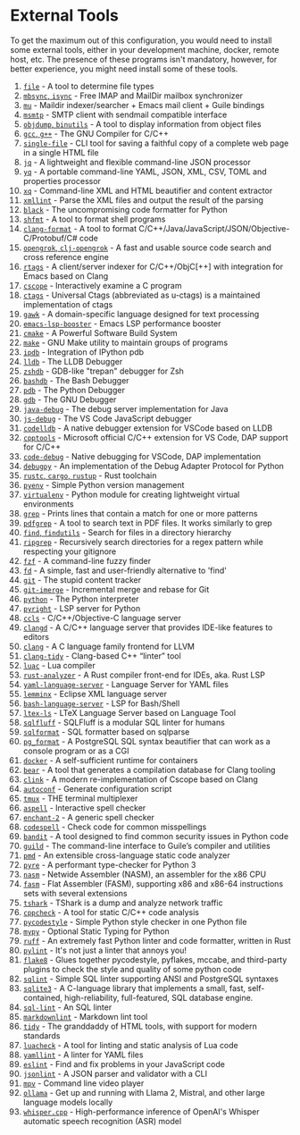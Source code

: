 # External Tools
To get the maximum out of this configuration, you would need to install some
external tools, either in your development machine, docker, remote host, etc.
The presence of these programs isn't mandatory, however, for better experience,
you might need install some of these tools.

1. [`file`](https://darwinsys.com/file) - A tool to determine file types
2. [`mbsync`, `isync`](https://isync.sourceforge.io) - Free IMAP and MailDir mailbox synchronizer
3. [`mu`](https://github.com/djcb/mu) - Maildir indexer/searcher + Emacs mail client + Guile bindings
4. [`msmtp`](https://github.com/marlam/msmtp) - SMTP client with sendmail compatible interface
5. [`objdump`, `binutils`](https://en.wikipedia.org/wiki/Objdump) - A tool to display information from object files
6. [`gcc`, `g++`](https://gcc.gnu.org) - The GNU Compiler for C/C++
7. [`single-file`](https://github.com/gildas-lormeau/single-file-cli) - CLI tool for saving a faithful copy of a complete web page in a single HTML file
8. [`jq`](https://github.com/jqlang/jq) - A lightweight and flexible command-line JSON processor
9. [`yq`](https://github.com/mikefarah/yq) - A portable command-line YAML, JSON, XML, CSV, TOML and properties processor
10. [`xq`](https://github.com/sibprogrammer/xq) - Command-line XML and HTML beautifier and content extractor
11. [`xmllint`](https://github.com/GNOME/libxml2) - Parse the XML files and output the result of the parsing
12. [`black`](https://github.com/psf/black) - The uncompromising code formatter for Python
13. [`shfmt`](https://github.com/mvdan/sh) - A tool to format shell programs
14. [`clang-format`](https://clang.llvm.org/docs/ClangFormat.html) - A tool to format C/C++/Java/JavaScript/JSON/Objective-C/Protobuf/C# code
15. [`opengrok`, `clj-opengrok`](https://github.com/youngker/clj-opengrok) - A fast and usable source code search and cross reference engine
16. [`rtags`](https://github.com/Andersbakken/rtags) - A client/server indexer for C/C++/ObjC[++] with integration for Emacs based on Clang
17. [`cscope`](https://cscope.sourceforge.net) - Interactively examine a C program
18. [`ctags`](https://github.com/universal-ctags/ctags) - Universal Ctags (abbreviated as u-ctags) is a maintained implementation of ctags
19. [`gawk`](https://www.gnu.org/software/gawk) - A domain-specific language designed for text processing
20. [`emacs-lsp-booster`](https://github.com/blahgeek/emacs-lsp-booster) - Emacs LSP performance booster
21. [`cmake`](https://github.com/Kitware/CMake) - A Powerful Software Build System
22. [`make`](https://www.gnu.org/software/make) - GNU Make utility to maintain groups of programs
23. [`ipdb`](https://github.com/gotcha/ipdb) - Integration of IPython pdb
24. [`lldb`](https://lldb.llvm.org) - The LLDB Debugger
25. [`zshdb`](https://github.com/rocky/zshdb) - GDB-like "trepan" debugger for Zsh
26. [`bashdb`](https://bashdb.sourceforge.net) - The Bash Debugger
27. [`pdb`](https://docs.python.org/3/library/pdb.html) - The Python Debugger
28. [`gdb`](https://www.sourceware.org/gdb) - The GNU Debugger
29. [`java-debug`](https://github.com/microsoft/java-debug) - The debug server implementation for Java
30. [`js-debug`](https://github.com/microsoft/vscode-js-debug) - The VS Code JavaScript debugger
31. [`codelldb`](https://github.com/vadimcn/codelldb) - A native debugger extension for VSCode based on LLDB
32. [`cpptools`](https://github.com/microsoft/vscode-cpptools) - Microsoft official C/C++ extension for VS Code, DAP support for C/C++
33. [`code-debug`](https://github.com/WebFreak001/code-debug) - Native debugging for VSCode, DAP implementation
34. [`debugpy`](https://github.com/microsoft/debugpy) - An implementation of the Debug Adapter Protocol for Python
35. [`rustc`, `cargo`, `rustup`](https://github.com/rust-lang/rust) - Rust toolchain
36. [`pyenv`](https://github.com/pyenv/pyenv) - Simple Python version management
37. [`virtualenv`](https://docs.python.org/3/library/venv.html) - Python module for creating lightweight virtual environments
38. [`grep`](https://www.gnu.org/software/grep/manual/grep.html) - Prints lines that contain a match for one or more patterns
39. [`pdfgrep`](https://gitlab.com/pdfgrep/pdfgrep) - A tool to search text in PDF files. It works similarly to grep
40. [`find`, `findutils`](https://www.gnu.org/software/findutils) - Search for files in a directory hierarchy
41. [`ripgrep`](https://github.com/BurntSushi/ripgrep) - Recursively search directories for a regex pattern while respecting your gitignore
42. [`fzf`](https://github.com/junegunn/fzf) - A command-line fuzzy finder
43. [`fd`](https://github.com/sharkdp/fd) - A simple, fast and user-friendly alternative to 'find'
44. [`git`](https://github.com/git/git) - The stupid content tracker
45. [`git-imerge`](https://github.com/mhagger/git-imerge) - Incremental merge and rebase for Git
46. [`python`](https://python.org) - The Python interpreter
47. [`pyright`](https://github.com/microsoft/pyright) - LSP server for Python
48. [`ccls`](https://github.com/MaskRay/ccls) - C/C++/Objective-C language server
49. [`clangd`](https://clangd.llvm.org) - A C/C++ language server that provides IDE-like features to editors
50. [`clang`](https://clang.llvm.org) - A C language family frontend for LLVM
51. [`clang-tidy`](https://clang.llvm.org/extra/clang-tidy) - Clang-based C++ “linter” tool
52. [`luac`](https://www.lua.org) - Lua compiler
53. [`rust-analyzer`](https://github.com/rust-lang/rust-analyzer) - A Rust compiler front-end for IDEs, aka. Rust LSP
54. [`yaml-language-server`](https://github.com/redhat-developer/yaml-language-server) - Language Server for YAML files
55. [`lemminx`](https://github.com/eclipse/lemminx) - Eclipse XML language server
56. [`bash-language-server`](https://github.com/bash-lsp/bash-language-server) - LSP for Bash/Shell
57. [`ltex-ls`](https://github.com/valentjn/ltex-ls) - LTeX Language Server based on Language Tool
58. [`sqlfluff`](https://github.com/sqlfluff/sqlfluff) - SQLFluff is a modular SQL linter for humans
59. [`sqlformat`](https://github.com/andialbrecht/sqlparse) - SQL formatter based on sqlparse
60. [`pg_format`](https://github.com/darold/pgFormatter) - A PostgreSQL SQL syntax beautifier that can work as a console program or as a CGI
61. [`docker`](https://www.docker.com) - A self-sufficient runtime for containers
62. [`bear`](https://github.com/rizsotto/Bear) - A tool that generates a compilation database for Clang tooling
63. [`clink`](https://github.com/Smattr/clink) - A modern re-implementation of Cscope based on Clang
64. [`autoconf`](https://www.gnu.org/software/autoconf) - Generate configuration script
65. [`tmux`](https://github.com/tmux/tmux) - THE terminal multiplexer
66. [`aspell`](https://github.com/GNUAspell/aspell) - Interactive spell checker
67. [`enchant-2`](https://github.com/AbiWord/enchant) - A generic spell checker
68. [`codespell`](https://github.com/codespell-project/codespell) - Check code for common misspellings
69. [`bandit`](https://github.com/pycqa/bandit) - A tool designed to find common security issues in Python code
70. [`guild`](https://www.gnu.org/software/guile) - The command-line interface to Guile’s compiler and utilities
71. [`pmd`](https://github.com/pmd/pmd) - An extensible cross-language static code analyzer
72. [`pyre`](https://github.com/facebook/pyre-check) - A performant type-checker for Python 3
73. [`nasm`](https://github.com/netwide-assembler/nasm) - Netwide Assembler (NASM), an assembler for the x86 CPU
74. [`fasm`](https://flatassembler.net) - Flat Assembler (FASM), supporting x86 and x86-64 instructions sets with several extensions
75. [`tshark`](https://flatassembler.net) - TShark is a dump and analyze network traffic
76. [`cppcheck`](https://github.com/danmar/cppcheck) - A tool for static C/C++ code analysis
77. [`pycodestyle`](https://github.com/pycqa/pycodestyle) - Simple Python style checker in one Python file
78. [`mypy`](https://github.com/python/mypy) - Optional Static Typing for Python
79. [`ruff`](https://github.com/astral-sh/ruff) - An extremely fast Python linter and code formatter, written in Rust
80. [`pylint`](https://github.com/pylint-dev/pylint) - It's not just a linter that annoys you!
81. [`flake8`](https://github.com/pycqa/flake8) - Glues together pycodestyle, pyflakes, mccabe, and third-party plugins to check the style and quality of some python code
82. [`sqlint`](https://github.com/purcell/sqlint) - Simple SQL linter supporting ANSI and PostgreSQL syntaxes
83. [`sqlite3`](https://github.com/sqlite/sqlite) - A C-language library that implements a small, fast, self-contained, high-reliability, full-featured, SQL database engine.
84. [`sql-lint`](https://github.com/joereynolds/sql-lint) - An SQL linter
85. [`markdownlint`](https://github.com/markdownlint/markdownlint) - Markdown lint tool
86. [`tidy`](https://github.com/htacg/tidy-html5) - The granddaddy of HTML tools, with support for modern standards
87. [`luacheck`](https://github.com/mpeterv/luacheck) - A tool for linting and static analysis of Lua code
88. [`yamllint`](https://github.com/adrienverge/yamllint) - A linter for YAML files
89. [`eslint`](https://github.com/eslint/eslint) - Find and fix problems in your JavaScript code
90. [`jsonlint`](https://github.com/zaach/jsonlint) - A JSON parser and validator with a CLI
91. [`mpv`](https://github.com/mpv-player/mpv) - Command line video player
92. [`ollama`](https://github.com/ollama/ollama) - Get up and running with Llama 2, Mistral, and other large language models locally
93. [`whisper.cpp`](https://github.com/ggerganov/whisper.cpp) - High-performance inference of OpenAI's Whisper automatic speech recognition (ASR) model
